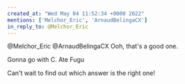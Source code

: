 ```yaml
---
created_at: "Wed May 04 11:52:34 +0000 2022"
mentions: ['Melchor_Eric', 'ArnaudBelingaCX']
in_reply_to: @Melchor_Eric
---
```


@Melchor_Eric @ArnaudBelingaCX Ooh, that's a good one.

Gonna go with C. Ate Fugu

Can't wait to find out which answer is the right one!
